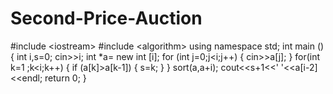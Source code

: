 # Second-Price-Auction
#include &lt;iostream> #include &lt;algorithm> using namespace std; int main () { int i,s=0; cin>>i; int *a= new int [i]; for (int j=0;j&lt;i;j++) { cin>>a[j]; } for(int k=1 ;k&lt;i;k++) { if (a[k]>a[k-1]) { s=k; } }  sort(a,a+i); cout&lt;&lt;s+1&lt;&lt;' '&lt;&lt;a[i-2]&lt;&lt;endl; return 0; }
